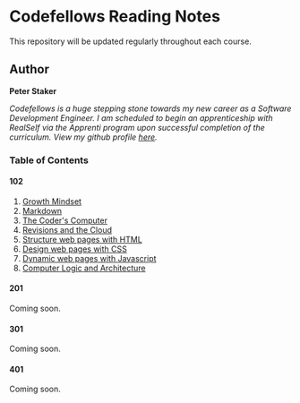 # **Codefellows Reading Notes**
This repository will be updated regularly throughout each course.

## Author
**Peter Staker**

*Codefellows is a huge stepping stone towards my new career as a Software Development Engineer. I am scheduled to begin an apprenticeship with RealSelf via the Apprenti program upon successful completion of the curriculum. View my github profile [here](https://github.com/peterjast).*

### Table of Contents

#### 102
1. [Growth Mindset](growthmindset.md)
1. [Markdown](class01.md)
1. [The Coder's Computer](class02.md)
1. [Revisions and the Cloud](class03.md)
1. [Structure web pages with HTML](class04.md)
1. [Design web pages with CSS](class05.md)
1. [Dynamic web pages with Javascript](class06a.md)
1. [Computer Logic and Architecture](class06b.md)
 
#### 201

Coming soon.

#### 301

Coming soon.

#### 401

Coming soon.
